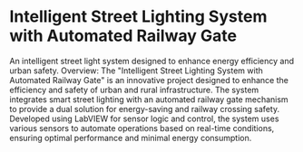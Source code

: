 # Intelligent Street Lighting System with Automated Railway Gate
An intelligent street light system designed to enhance energy efficiency and urban safety.
Overview: The "Intelligent Street Lighting System with Automated Railway Gate" is an innovative project designed to enhance the efficiency and safety of urban and rural infrastructure. The system integrates smart street lighting with an automated railway gate mechanism to provide a dual solution for energy-saving and railway crossing safety. Developed using LabVIEW for sensor logic and control, the system uses various sensors to automate operations based on real-time conditions, ensuring optimal performance and minimal energy consumption.
